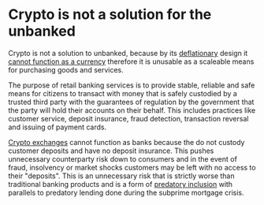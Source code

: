 # Crypto is not a solution for the unbanked

Crypto is not a solution to unbanked, because by its [deflationary](../concepts/deflationary.md) design it [cannot function as a currency](is-bitcoin-currency.md) therefore it is unusable as a scaleable means for purchasing goods and services.

The purpose of retail banking services is to provide stable, reliable and safe means for citizens to transact with money that is safely custodied by a trusted third party with the guarantees of regulation by the government that the party will hold their accounts on their behalf. This includes practices like customer service, deposit insurance, fraud detection, transaction reversal and issuing of payment cards.

[Crypto exchanges](../concepts/crypto-exchange.md) cannot function as banks because the do not custody customer deposits and have no deposit insurance. This pushes unnecessary counterparty risk down to consumers and in the event of fraud, insolvency or market shocks customers may be left with no access to their "deposits". This is an unnecessary risk that is strictly worse than traditional banking products and is a form of [predatory inclusion](../concepts/predatory-inclusion.md) with parallels to predatory lending done during the subprime mortgage crisis.